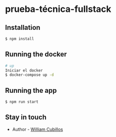 # prueba-técnica-fullstack

## Installation

```bash
$ npm install
```

## Running the docker

```bash
# up
Iniciar el docker
$ docker-compose up -d
```

## Running the app

```bash
$ npm run start
```

## Stay in touch

- Author - [William Cubillos](https://github.com/Wcubillosp/store-bd-nest)
